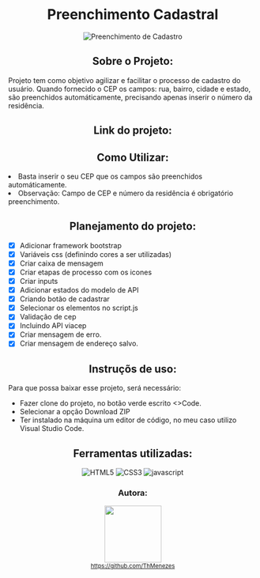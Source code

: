 <div align="center">

# Preenchimento Cadastral

![Preenchimento de Cadastro](https://user-images.githubusercontent.com/109250801/206932621-0e774b34-9afc-4c20-bafb-d4b5cd13848c.png)

</div>

<div align="center">

## Sobre o Projeto:

</div>

Projeto tem como objetivo agilizar e facilitar o processo de cadastro do usuário. Quando fornecido o CEP os campos: rua, bairro, cidade e estado, são preenchidos automáticamente, precisando apenas inserir o número da residência.

<div align="center">

## Link do projeto:

</div>

<div align="center">

## Como Utilizar:

</div>

<li> Basta inserir o seu CEP que os campos são preenchidos automáticamente.</li> 
<li> Observação: Campo de CEP e número da residência é obrigatório preenchimento.</li>


<div align="center">

## Planejamento do projeto:

</div>

- [x] Adicionar framework bootstrap
- [x] Variáveis css (definindo cores a ser utilizadas)
- [x] Criar caixa de mensagem 
- [x] Criar etapas de processo com os icones
- [x] Criar inputs
- [x] Adicionar estados do modelo de API
- [x] Criando botão de cadastrar
- [x] Selecionar os elementos no script.js
- [x] Validação de cep
- [x] Incluindo API viacep
- [x] Criar mensagem de erro.
- [x] Criar mensagem de endereço salvo.

<div align="center">

## Instruçõs de uso:

</div>

Para que possa baixar esse projeto, será necessário:
* Fazer clone do projeto, no botão verde escrito <>Code.
* Selecionar a opção Download ZIP 
* Ter instalado na máquina um editor de código, no meu caso utilizo Visual Studio Code.

<div align="center">

## Ferramentas utilizadas:

![HTML5](https://user-images.githubusercontent.com/109250801/201540543-9f1b15fe-c9ad-4df3-838a-a5a37138c311.png)
![CSS3](https://user-images.githubusercontent.com/109250801/201540546-9fa528be-4b05-4424-8e63-a93c2268cd43.png)
![javascript](https://user-images.githubusercontent.com/109250801/206932871-5bdb1ba4-6e4a-496c-b444-d6f32640d078.png)

</div>

<div align="center">

### Autora: 
<img src="https://avatars.githubusercontent.com/u/109250801?v=4" width=115><br><sub> https://github.com/ThMenezes</sub>

</div>
